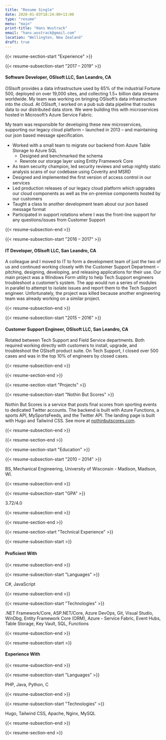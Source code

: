 ```yaml
---
title: "Resume Single"
date: 2020-01-03T18:24:00+13:00
type: "resume"
menu: "main"
print-title: "Hans Wustrack"
email: "hans.wustrack@gmail.com"
location: "Wellington, New Zealand"
draft: true
---
```


<!-- need new lines between shortcodes or it can add extra p tags https://discourse.gohugo.io/t/solved-empty-p-before-and-after-plain-html-in-markdown-files/5559/2 -->

{{< resume-section-start "Experience" >}}

{{< resume-subsection-start "2017 – 2019" >}}

#### Software Developer, OSIsoft LLC, San Leandro, CA

OSIsoft provides a data infrastructure used by 65% of the industrial Fortune 500, deployed on over 19,000 sites, and collecting 1.5+ billion data streams worldwide. My team was working on bringing OSIsoft’s data infrastructure into the cloud. At OSIsoft, I worked on a pub sub data pipeline that routes data to our distributed data store. We were building this with microservices hosted in Microsoft’s Azure Service Fabric. 

My team was responsible for developing these new microservices, supporting our legacy cloud platform – launched in 2013 – and maintaining our json based message speciﬁcation. 
- Worked with a small team to migrate our backend from Azure Table Storage to Azure SQL
  - Designed and benchmarked the schema 
  - Rewrote our storage layer using Entity Framework Core 
- As team security champion, led security reviews and setup nightly static analysis scans of our codebase using Coverity and MSRD 
- Designed and implemented the ﬁrst version of access control in our services 
- Led production releases of our legacy cloud platform which upgrades our cloud components as well as the on-premise components hosted by our customers 
- Taught a class to another development team about our json based message format 
- Participated in support rotations where I was the front-line support for any questions/issues from Customer Support 

{{< resume-subsection-end >}}


{{< resume-subsection-start "2016 – 2017" >}}

#### IT Developer, OSIsoft LLC, San Leandro, CA

A colleague and I moved to IT to form a development team of just the two of us and continued working closely with the Customer Support Department – pitching, designing, developing, and releasing applications for their use. Our main project was a Windows Form utility to help Tech Support engineers troubleshoot a customer’s system. The app would run a series of modules in parallel to attempt to isolate issues and report them to the Tech Support engineer. Unfortunately, the project was killed because another engineering team was already working on a similar project. 

{{< resume-subsection-end >}}


{{< resume-subsection-start "2015 – 2016" >}}

#### Customer Support Engineer, OSIsoft LLC, San Leandro, CA

Rotated between Tech Support and Field Service departments. Both required working directly with customers to install, upgrade, and troubleshoot the OSIsoft product suite. On Tech Support, I closed over 500 cases and was in the top 10% of engineers by closed cases. 

{{< resume-subsection-end >}}

{{< resume-section-end >}}


{{< resume-section-start "Projects" >}}

{{< resume-subsection-start "Nothin But Scores" >}}

Nothin But Scores is a service that posts ﬁnal scores from sporting events to dedicated Twitter accounts. The backend is built with Azure Functions, a sports API, MySportsFeeds, and the Twitter API. The landing page is built with Hugo and Tailwind CSS. See more at [nothinbutscores.com](https://nothinbutscores.com).

{{< resume-subsection-end >}}

{{< resume-section-end >}}


{{< resume-section-start "Education" >}}

{{< resume-subsection-start "2010 – 2014" >}}

BS, Mechanical Engineering, University of Wisconsin - Madison, Madison, WI.

{{< resume-subsection-end >}}

{{< resume-subsection-start "GPA" >}}

3.72/4.0

{{< resume-subsection-end >}}

{{< resume-section-end >}}


{{< resume-section-start "Technical Experience" >}}

{{< resume-subsection-start >}}

#### Proﬁcient With 

{{< resume-subsection-end >}}

{{< resume-subsection-start "Languages" >}}

C#, JavaScript

{{< resume-subsection-end >}}

{{< resume-subsection-start "Technologies" >}}

.NET Framework/Core, ASP.NET/Core, Azure DevOps, Git, Visual Studio, WinDbg, Entity Framework Core (ORM), Azure - Service Fabric, Event Hubs, Table Storage, Key Vault, SQL, Functions

{{< resume-subsection-end >}}


{{< resume-subsection-start >}}

#### Experience With 

{{< resume-subsection-end >}}

{{< resume-subsection-start "Languages" >}}

PHP, Java, Python, C

{{< resume-subsection-end >}}

{{< resume-subsection-start "Technologies" >}}

Hugo, Tailwind CSS, Apache, Nginx, MySQL

{{< resume-subsection-end >}}

{{< resume-section-end >}}